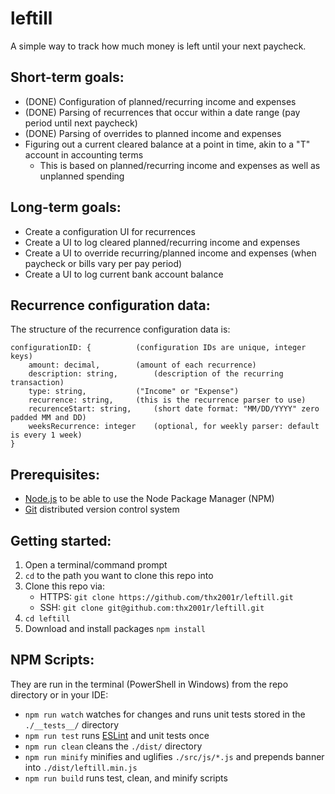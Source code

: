 # leftill
A simple way to track how much money is left until your next paycheck.

## Short-term goals:
* (DONE) Configuration of planned/recurring income and expenses
* (DONE) Parsing of recurrences that occur within a date range (pay period until next paycheck)
* (DONE) Parsing of overrides to planned income and expenses
* Figuring out a current cleared balance at a point in time, akin to a "T" account in accounting terms
  * This is based on planned/recurring income and expenses as well as unplanned spending

## Long-term goals:
* Create a configuration UI for recurrences
* Create a UI to log cleared planned/recurring income and expenses
* Create a UI to override recurring/planned income and expenses (when paycheck or bills vary per pay period)
* Create a UI to log current bank account balance

## Recurrence configuration data:
The structure of the recurrence configuration data is:

	configurationID: {			(configuration IDs are unique, integer keys)
		amount: decimal,		(amount of each recurrence)
		description: string,		(description of the recurring transaction)
		type: string,			("Income" or "Expense")
		recurrence: string,		(this is the recurrence parser to use)
		recurenceStart: string,		(short date format: "MM/DD/YYYY" zero padded MM and DD)
		weeksRecurrence: integer	(optional, for weekly parser: default is every 1 week)
	}

## Prerequisites:
* [Node.js](https://nodejs.org/) to be able to use the Node Package Manager (NPM)
* [Git](https://git-scm.com/) distributed version control system

## Getting started:
1. Open a terminal/command prompt
2. `cd` to the path you want to clone this repo into
3. Clone this repo via:
    * HTTPS: `git clone https://github.com/thx2001r/leftill.git`
    * SSH: `git clone git@github.com:thx2001r/leftill.git`
4. `cd leftill`
5. Download and install packages `npm install`

## NPM Scripts:
They are run in the terminal (PowerShell in Windows) from the repo directory or in your IDE:
*  `npm run watch` watches for changes and runs unit tests stored in the `./__tests__/` directory
*  `npm run test` runs [ESLint](https://eslint.org/) and unit tests once
*  `npm run clean` cleans the `./dist/` directory
*  `npm run minify` minifies and uglifies `./src/js/*.js` and prepends banner into `./dist/leftill.min.js`
*  `npm run build` runs test, clean, and minify scripts